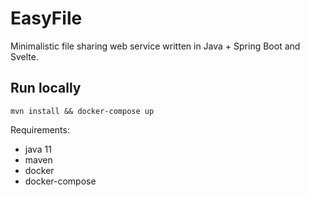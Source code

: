 # EasyFile
Minimalistic file sharing web service written in Java + Spring Boot and Svelte.

## Run locally
````
mvn install && docker-compose up
````
Requirements:
- java 11
- maven
- docker
- docker-compose
